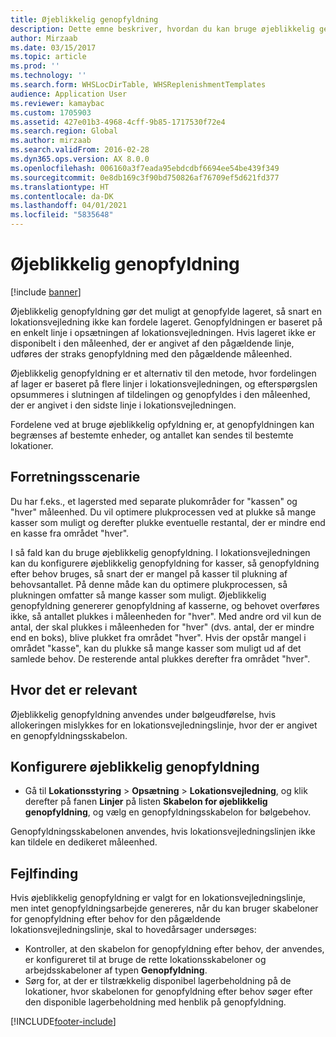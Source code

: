 ```yaml
---
title: Øjeblikkelig genopfyldning
description: Dette emne beskriver, hvordan du kan bruge øjeblikkelig genopfyldning til genopfyldning af lageret, når en lokationsvejledning ikke kan fordele lageret.
author: Mirzaab
ms.date: 03/15/2017
ms.topic: article
ms.prod: ''
ms.technology: ''
ms.search.form: WHSLocDirTable, WHSReplenishmentTemplates
audience: Application User
ms.reviewer: kamaybac
ms.custom: 1705903
ms.assetid: 427e01b3-4968-4cff-9b85-1717530f72e4
ms.search.region: Global
ms.author: mirzaab
ms.search.validFrom: 2016-02-28
ms.dyn365.ops.version: AX 8.0.0
ms.openlocfilehash: 006160a3f7eada95ebdcdbf6694ee54be439f349
ms.sourcegitcommit: 0e8db169c3f90bd750826af76709ef5d621fd377
ms.translationtype: HT
ms.contentlocale: da-DK
ms.lasthandoff: 04/01/2021
ms.locfileid: "5835648"
---
```

# <a name="immediate-replenishment"></a>Øjeblikkelig genopfyldning

[!include [banner](../includes/banner.md)]

Øjeblikkelig genopfyldning gør det muligt at genopfylde lageret, så snart en lokationsvejledning ikke kan fordele lageret. Genopfyldningen er baseret på en enkelt linje i opsætningen af lokationsvejledningen. Hvis lageret ikke er disponibelt i den måleenhed, der er angivet af den pågældende linje, udføres der straks genopfyldning med den pågældende måleenhed.

Øjeblikkelig genopfyldning er et alternativ til den metode, hvor fordelingen af lager er baseret på flere linjer i lokationsvejledningen, og efterspørgslen opsummeres i slutningen af tildelingen og genopfyldes i den måleenhed, der er angivet i den sidste linje i lokationsvejledningen.

Fordelene ved at bruge øjeblikkelig opfyldning er, at genopfyldningen kan begrænses af bestemte enheder, og antallet kan sendes til bestemte lokationer.

## <a name="business-scenario"></a>Forretningsscenarie

Du har f.eks., et lagersted med separate plukområder for "kassen" og "hver" måleenhed. Du vil optimere plukprocessen ved at plukke så mange kasser som muligt og derefter plukke eventuelle restantal, der er mindre end en kasse fra området "hver".

I så fald kan du bruge øjeblikkelig genopfyldning. I lokationsvejledningen kan du konfigurere øjeblikkelig genopfyldning for kasser, så genopfyldning efter behov bruges, så snart der er mangel på kasser til plukning af behovsantallet. På denne måde kan du optimere plukprocessen, så plukningen omfatter så mange kasser som muligt. Øjeblikkelig genopfyldning genererer genopfyldning af kasserne, og behovet overføres ikke, så antallet plukkes i måleenheden for "hver". Med andre ord vil kun de antal, der skal plukkes i måleenheden for "hver" (dvs. antal, der er mindre end en boks), blive plukket fra området "hver". Hvis der opstår mangel i området "kasse", kan du plukke så mange kasser som muligt ud af det samlede behov. De resterende antal plukkes derefter fra området "hver".

## <a name="where-it-applies"></a>Hvor det er relevant

Øjeblikkelig genopfyldning anvendes under bølgeudførelse, hvis allokeringen mislykkes for en lokationsvejledningslinje, hvor der er angivet en genopfyldningsskabelon.

## <a name="set-up-immediate-replenishment"></a>Konfigurere øjeblikkelig genopfyldning

- Gå til **Lokationsstyring** \> **Opsætning** \> **Lokationsvejledning**, og klik derefter på fanen **Linjer** på listen **Skabelon for øjeblikkelig genopfyldning**, og vælg en genopfyldningsskabelon for bølgebehov.

Genopfyldningsskabelonen anvendes, hvis lokationsvejledningslinjen ikke kan tildele en dedikeret måleenhed.

## <a name="troubleshooting"></a>Fejlfinding

Hvis øjeblikkelig genopfyldning er valgt for en lokationsvejledningslinje, men intet genopfyldningsarbejde genereres, når du kan bruger skabeloner for genopfyldning efter behov for den pågældende lokationsvejledningslinje, skal to hovedårsager undersøges:

- Kontroller, at den skabelon for genopfyldning efter behov, der anvendes, er konfigureret til at bruge de rette lokationsskabeloner og arbejdsskabeloner af typen **Genopfyldning**.
- Sørg for, at der er tilstrækkelig disponibel lagerbeholdning på de lokationer, hvor skabelonen for genopfyldning efter behov søger efter den disponible lagerbeholdning med henblik på genopfyldning.


[!INCLUDE[footer-include](../../includes/footer-banner.md)]